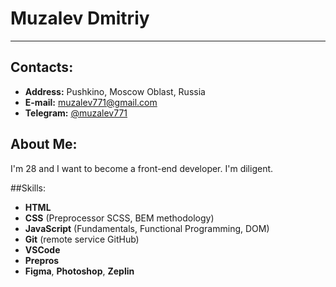 # Muzalev Dmitriy

---

## Contacts:

- **Address:** Pushkino, Moscow Oblast, Russia
- **E-mail:** muzalev771@gmail.com
- **Telegram:** [@muzalev771](https://t.me/muzalev771)

## About Me:

I'm 28 and I want to become a front-end developer. I'm diligent.

##Skills:

- **HTML**
- **CSS** (Preprocessor SCSS, BEM methodology)
- **JavaScript** (Fundamentals, Functional Programming, DOM)
- **Git** (remote service GitHub)
- **VSCode**
- **Prepros**
- **Figma**, **Photoshop**, **Zeplin**
